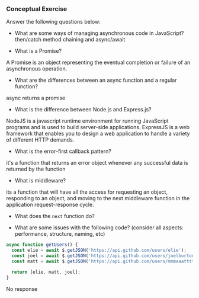 ### Conceptual Exercise

Answer the following questions below:

- What are some ways of managing asynchronous code in JavaScript?
then/catch method chaining and async/await

- What is a Promise?

A Promise is an object representing the eventual completion or failure of an asynchronous operation. 

- What are the differences between an async function and a regular function?

async returns a promise

- What is the difference between Node.js and Express.js?

NodeJS is a javascript runtime environment for running JavaScript programs and is used to build server-side applications. ExpressJS is a web framework that enables you to design a web application to handle a variety of different HTTP demands.

- What is the error-first callback pattern?

it's a function that returns an error object whenever any successful data is returned by the function

- What is middleware?

 its a function that will have all the access for requesting an object, responding to an object, and moving to the next middleware function in the application request-response cycle.

- What does the `next` function do?

- What are some issues with the following code? (consider all aspects: performance, structure, naming, etc)

```js
async function getUsers() {
  const elie = await $.getJSON('https://api.github.com/users/elie');
  const joel = await $.getJSON('https://api.github.com/users/joelburton');
  const matt = await $.getJSON('https://api.github.com/users/mmmaaatttttt');

  return [elie, matt, joel];
}
```

No response
